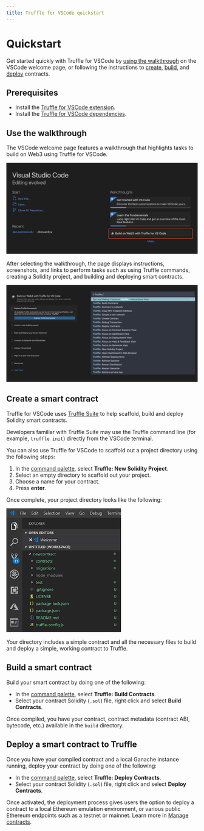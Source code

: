 ```yaml
---
title: Truffle for VSCode quickstart
---
```


# Quickstart

Get started quickly with Truffle for VSCode by [using the walkthrough](#use-the-walkthrough) on the
VSCode welcome page, or following the instructions to [create](#create-a-smart-contract),
[build](#build-a-smart-contract), and [deploy](#deploy-a-smart-contract-to-truffle) contracts.

## Prerequisites

- Install the [Truffle for VSCode extension](https://marketplace.visualstudio.com/items?itemName=trufflesuite-csi.truffle-vscode).
- Install the [Truffle for VSCode dependencies](how-to/install-dependencies.md).

## Use the walkthrough

The VSCode welcome page features a walkthrough that highlights tasks to build on Web3 using Truffle
for VSCode.

![Welcome page](images/welcome-page.png)

After selecting the walkthrough, the page displays instructions, screenshots, and links to perform
tasks such as using Truffle commands, creating a Solidity project, and building and deploying
smart contracts.

![Walkthrough](images/walkthrough.png)

## Create a smart contract

Truffle for VSCode uses [Truffle Suite](https://trufflesuite.com/) to help scaffold, build and
deploy Solidity smart contracts.

Developers familiar with Truffle Suite may use the Truffle command line (for example, `truffle init`)
directly from the VSCode terminal.

You can also use Truffle for VSCode to scaffold out a project directory using the following steps:

1. In the [command palette](reference/command-palette.md), select **Truffle: New Solidity Project**.
1. Select an empty directory to scaffold out your project.
1. Choose a name for your contract.
1. Press **enter**.

Once complete, your project directory looks like the following:

![Project Dir up close](./images/newProjectDirCloseup.png)

Your directory includes a simple contract and all the necessary files to build and deploy a simple,
working contract to Truffle.

## Build a smart contract

Build your smart contract by doing one of the following:

- In the [command palette](reference/command-palette.md), select **Truffle: Build Contracts**.
- Select your contract Solidity (`.sol`) file, right click and select **Build Contracts**.

Once compiled, you have your contract, contract metadata (contract ABI, bytecode, etc.) available in
the `build` directory.

## Deploy a smart contract to Truffle

Once you have your compiled contract and a local Ganache instance running, deploy your contract by
doing one of the following:

- In the [command palette](reference/command-palette.md), select **Truffle: Deploy Contracts**.
- Select your contract Solidity (`.sol`) file, right click and select **Deploy Contracts**.

Once activated, the deployment process gives users the option to deploy a contract to a local
Ethereum emulation environment, or various public Ethereum endpoints such as a testnet or mainnet.
Learn more in [Manage contracts](how-to/manage-smart-contracts.md).
